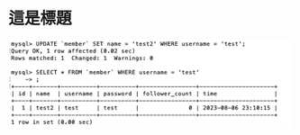 # 這是標題
![image](https://github.com/kvchgtw/kvchgtw.github.io/blob/main/week5/img/Task3/%E8%9E%A2%E5%B9%95%E5%BF%AB%E7%85%A7%202023-08-07%20%E4%B8%8B%E5%8D%885.40.21.png)
